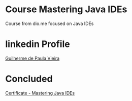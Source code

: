 # Course Mastering Java IDEs  
Course from dio.me focused on Java IDEs

# linkedin Profile  
[Guilherme de Paula Vieira](https://www.linkedin.com/in/guilherme-de-paula-vieira/)

# Concluded  
[Certificate - Mastering Java IDEs](https://drive.google.com/file/d/1K3YGVOuGgc_Tts4YoMG8Hgt5-wEiHZ-G/view)
